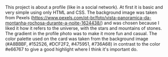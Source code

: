 This project is about a profile (like in a social network). At first it is basic and very simple using only HTML and CSS.
The background image was taken from Pexels (https://www.pexels.com/pt-br/foto/vista-panoramica-da-montanha-rochosa-durante-a-noite-1624438/) and was chosen because I liked it how it refers to the universe, with the stars and mountains of stones.
The gradient in the profile photo was to make it more fun and casual.
The color palette used on the card was taken from the background image (#A8BBBF, #152526, #DCF2F2, #475951, #736A68) in contrast to the color #e66767 to give a good highlight where I think it's important do.
